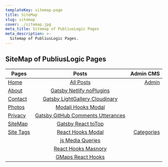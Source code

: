 ```yaml
---
templateKey: sitemap-page
title: SiteMap
slug: sitemap
cover: ./sitemap.jpg
meta_title: Sitemap of PubliusLogic Pages
meta_description: >-
  Sitemap of PubliusLogic Pages.
---
```


## SiteMap of PubliusLogic Pages

|  Pages | Posts  | Admin CMS  |
|----|:--------------------------:|---:|
| [Home](https://publiuslogic.com/)  | [All Posts](https://publiuslogic.com/blog)  | [Admin](/admin/#/collections/pages)  |
| [About](https://publiuslogic.com/about)  | [Gatsby Netlify noPlugins](https://publiuslogic.com//blog/gatsby-netlify-no-plugins/)  |   |
| [Contact](https://publiuslogic.com/contact)  | [Gatsby LightGallery Cloudinary](https://publiuslogic.com//blog/gatsby-lightgallery-cloudinary/)  |   |
| [Photos](https://publiuslogic.com/photos) | [Modali Hooks Modal](https://publiuslogic.com/blog/modali-hooks-modal/)  |   |
| [Privacy](https://publiuslogic.com/privacy) | [Gatsby GitHub Comments Utterances](https://publiuslogic.com/blog/gatsby-github-comments-utterances/)  |   |
| [SiteMap](https://publiuslogic.com/sitemap)  | [Gatsby React toTop](https://publiuslogic.com/blog/gatsby-react-scroll-toTop/)  |   |
| [Site Tags](https://publiuslogic.com/blog/tags/)  | [React Hooks Modal](https://publiuslogic.com/blog/react-hooks-modal/)  |  [Categories](https://publiuslogic.com/categories/) |
|   | [js Media Queries](https://publiuslogic.com/blog/js-media-queries/)  |   |
|   | [React Hooks Masnory](https://publiuslogic.com/blog/react-hooks-masonry/)  |   |
|   | [GMaps React Hooks](https://publiuslogic.com/blog/google-maps+react-hooks)  |   |
